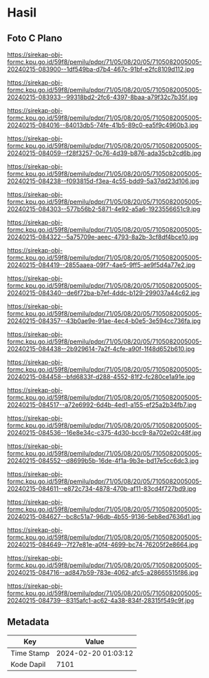# Hasil

## Foto C Plano

https://sirekap-obj-formc.kpu.go.id/59f8/pemilu/pdpr/71/05/08/20/05/7105082005005-20240215-083900--1df549ba-d7b4-467c-91bf-e2fc8109d112.jpg

https://sirekap-obj-formc.kpu.go.id/59f8/pemilu/pdpr/71/05/08/20/05/7105082005005-20240215-083933--99318bd2-2fc6-4397-8baa-a79f32c7b35f.jpg

https://sirekap-obj-formc.kpu.go.id/59f8/pemilu/pdpr/71/05/08/20/05/7105082005005-20240215-084016--84013db5-74fe-41b5-89c0-ea5f9c4960b3.jpg

https://sirekap-obj-formc.kpu.go.id/59f8/pemilu/pdpr/71/05/08/20/05/7105082005005-20240215-084059--f28f3257-0c76-4d39-b876-ada35cb2cd6b.jpg

https://sirekap-obj-formc.kpu.go.id/59f8/pemilu/pdpr/71/05/08/20/05/7105082005005-20240215-084238--f093815d-f3ea-4c55-bdd9-5a37dd23d106.jpg

https://sirekap-obj-formc.kpu.go.id/59f8/pemilu/pdpr/71/05/08/20/05/7105082005005-20240215-084303--577b56b2-5871-4e92-a5a6-1923556651c9.jpg

https://sirekap-obj-formc.kpu.go.id/59f8/pemilu/pdpr/71/05/08/20/05/7105082005005-20240215-084322--5a75709e-aeec-4793-8a2b-3cf8df4bce10.jpg

https://sirekap-obj-formc.kpu.go.id/59f8/pemilu/pdpr/71/05/08/20/05/7105082005005-20240215-084419--2855aaea-09f7-4ae5-9ff5-ae9f5d4a77e2.jpg

https://sirekap-obj-formc.kpu.go.id/59f8/pemilu/pdpr/71/05/08/20/05/7105082005005-20240215-084340--de6f72ba-b7ef-4ddc-b129-299037a44c62.jpg

https://sirekap-obj-formc.kpu.go.id/59f8/pemilu/pdpr/71/05/08/20/05/7105082005005-20240215-084357--43b0ae9e-91ae-4ec4-b0e5-3e594cc736fa.jpg

https://sirekap-obj-formc.kpu.go.id/59f8/pemilu/pdpr/71/05/08/20/05/7105082005005-20240215-084438--2b929614-7a2f-4cfe-a90f-1f48d652b610.jpg

https://sirekap-obj-formc.kpu.go.id/59f8/pemilu/pdpr/71/05/08/20/05/7105082005005-20240215-084458--bfd6833f-d288-4552-81f2-fc280ce1a91e.jpg

https://sirekap-obj-formc.kpu.go.id/59f8/pemilu/pdpr/71/05/08/20/05/7105082005005-20240215-084517--a72e6992-6d4b-4ed1-a155-ef25a2b34fb7.jpg

https://sirekap-obj-formc.kpu.go.id/59f8/pemilu/pdpr/71/05/08/20/05/7105082005005-20240215-084536--16e8e34c-c375-4d30-bcc9-8a702e02c48f.jpg

https://sirekap-obj-formc.kpu.go.id/59f8/pemilu/pdpr/71/05/08/20/05/7105082005005-20240215-084552--d8699b5b-16de-4f1a-9b3e-bd17e5cc6dc3.jpg

https://sirekap-obj-formc.kpu.go.id/59f8/pemilu/pdpr/71/05/08/20/05/7105082005005-20240215-084611--e872c734-4878-470b-af11-83cd4f727bd9.jpg

https://sirekap-obj-formc.kpu.go.id/59f8/pemilu/pdpr/71/05/08/20/05/7105082005005-20240215-084627--bc8c51a7-96db-4b55-9136-5eb8ed7636d1.jpg

https://sirekap-obj-formc.kpu.go.id/59f8/pemilu/pdpr/71/05/08/20/05/7105082005005-20240215-084649--7f27e81e-a0f4-4699-bc74-76205f2e8664.jpg

https://sirekap-obj-formc.kpu.go.id/59f8/pemilu/pdpr/71/05/08/20/05/7105082005005-20240215-084716--ad847b59-783e-4062-afc5-a28665515f86.jpg

https://sirekap-obj-formc.kpu.go.id/59f8/pemilu/pdpr/71/05/08/20/05/7105082005005-20240215-084739--8315afc1-ac62-4a38-834f-28315f549c9f.jpg


## Metadata

| Key        | Value               |
| ---------- | ------------------- |
| Time Stamp | 2024-02-20 01:03:12 |
| Kode Dapil | 7101                |



